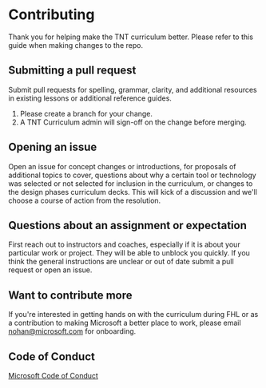 # Contributing

Thank you for helping make the TNT curriculum better. Please refer to this guide when making changes to the repo.

## Submitting a pull request

Submit pull requests for spelling, grammar, clarity, and additional resources in existing lessons or additional reference guides.

1. Please create a branch for your change.
2. A TNT Curriculum admin will sign-off on the change before merging.

## Opening an issue

Open an issue for concept changes or introductions, for proposals of additional topics to cover,  questions about why a certain tool or technology was selected or not selected for inclusion in the curriculum, or changes to the design phases curriculum decks. This will kick of a discussion and we'll choose a course of action from the resolution.

## Questions about an assignment or expectation

First reach out to instructors and coaches, especially if it is about your particular work or project. They will be able to unblock you quickly. If you think the general instructions are unclear or out of date submit a pull request or open an issue.

## Want to contribute more

If you're interested in getting hands on with the curriculum during FHL or as a contribution to making Microsoft a better place to work, please email nohan@microsoft.com for onboarding.

## Code of Conduct

[Microsoft Code of Conduct](https://github.com/microsoft/TNT_Curriculum/blob/master/CODE_OF_CONDUCT.md)
